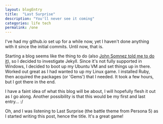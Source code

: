 ```yaml
---
layout: blogEntry
title:  "Last Surprise"
description: "You'll never see it coming"
categories: life tech
permalink: /one
---
```

I've had my github.io set up for a while now, yet I haven't done anything with it since the initial commits. Until now, that is.

Starting a blog seems like the thing to do (also [John Somnez told me to do it][jsom]), so I decided to investigate Jekyll. Since it's not fully supported in Windows, I decided to boot up my Ubuntu VM and set things up in there. Worked out great as I had wanted to up my Linux game. I installed Ruby, then acquired the packages (or 'Gems') that I needed. It took a few hours, but I got there in the end.

I have a faint idea of what this blog will be about, I will hopefully flesh it out as I go along. Another possibility is that this would be my first and last entry... :/

Oh, and I was listening to Last Surprise (the battle theme from Persona 5) as I started writing this post, hence the title. It's a great game!

[jsom]: https://www.youtube.com/user/jsonmez/videos